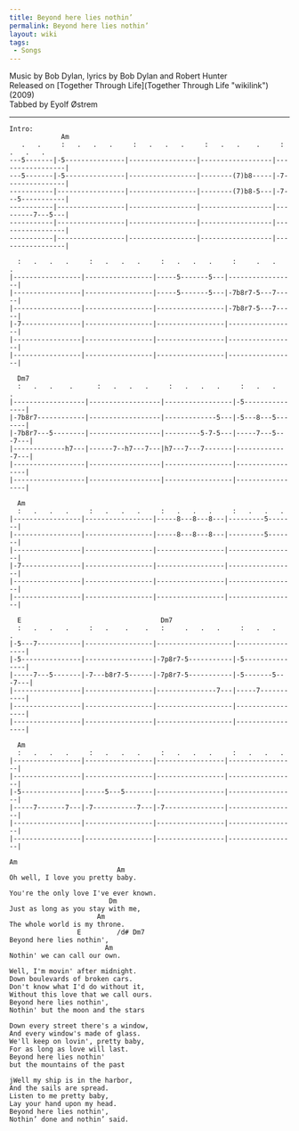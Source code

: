 ```yaml
---
title: Beyond here lies nothin’
permalink: Beyond here lies nothin’
layout: wiki
tags:
 - Songs
---
```


Music by Bob Dylan, lyrics by Bob Dylan and Robert Hunter  
Released on [Together Through Life](Together Through Life "wikilink")
(2009)  
Tabbed by Eyolf Østrem

* * * * *

    Intro:
                 Am
       .   .     :   .   .   .     :   .   .   .     :   .   .    .     :   .   .   .
    ---5-------|-5---------------|-----------------|------------------|-----------------|
    ---5-------|-5---------------|-----------------|--------(7)b8-----|-7---------------|
    -----------|-----------------|-----------------|--------(7)b8-5---|-7---5-----------|
    -----------|-----------------|-----------------|------------------|---------7---5---|
    -----------|-----------------|-----------------|------------------|-----------------|
    -----------|-----------------|-----------------|------------------|-----------------|

      :   .   .   .     :   .   .   .     :   .   .   .     :     .   .   .
    |-----------------|-----------------|-----5-------5---|-----------------|
    |-----------------|-----------------|-----5-------5---|-7b8r7-5---7-----|
    |-----------------|-----------------|-----------------|-7b8r7-5---7-----|
    |-7---------------|-----------------|-----------------|-----------------|
    |-----------------|-----------------|-----------------|-----------------|
    |-----------------|-----------------|-----------------|-----------------|

      Dm7
      :   .   .    .      :   .   .   .     :   .   .   .     :   .   .   .
    |------------------|------------------|-----------------|-5---------------|
    |-7b8r7------------|------------------|-------------5---|-5---8---5-------|
    |-7b8r7---5--------|------------------|---------5-7-5---|-----7---5---7---|
    |-------------h7---|------7--h7---7---|h7---7---7-------|-------------7---|
    |------------------|------------------|-----------------|-----------------|
    |------------------|------------------|-----------------|-----------------|

      Am
      :   .   .   .     :   .   .   .     :   .   .   .     :   .   .   .
    |-----------------|-----------------|-----8---8---8---|---------5-------|
    |-----------------|-----------------|-----8---8---8---|---------5-------|
    |-----------------|-----------------|-----------------|-----------------|
    |-7---------------|-----------------|-----------------|-----------------|
    |-----------------|-----------------|-----------------|-----------------|
    |-----------------|-----------------|-----------------|-----------------|

      E                                   Dm7
      :   .   .   .     :   .    .    .   :     .   .   .     :   .   .   .
    |-5---7-----------|-----------------|-------------------|-----------------|
    |-5---------------|-----------------|-7p8r7-5-----------|-5---------------|
    |-----7---5-------|-7---b8r7-5------|-7p8r7-5-----------|-5-------5---7---|
    |-----------------|-----------------|---------------7---|-----7-----------|
    |-----------------|-----------------|-------------------|-----------------|
    |-----------------|-----------------|-------------------|-----------------|

      Am
      :   .   .   .     :   .   .   .     :   .   .   .     :   .   .   .
    |-----------------|-----------------|-----------------|-----------------|
    |-----------------|-----------------|-----------------|-----------------|
    |-5---------------|-----5---5-------|-----------------|-----------------|
    |-----7-------7---|-7-----------7---|-7---------------|-----------------|
    |-----------------|-----------------|-----------------|-----------------|
    |-----------------|-----------------|-----------------|-----------------|

    Am
                               Am
    Oh well, I love you pretty baby.

    You're the only love I've ever known.
                             Dm
    Just as long as you stay with me,
                          Am
    The whole world is my throne.
                     E         /d# Dm7
    Beyond here lies nothin',
                            Am
    Nothin' we can call our own.

    Well, I'm movin' after midnight.
    Down boulevards of broken cars.
    Don't know what I'd do without it,
    Without this love that we call ours.
    Beyond here lies nothin',
    Nothin' but the moon and the stars

    Down every street there's a window,
    And every window's made of glass.
    We'll keep on lovin', pretty baby,
    For as long as love will last.
    Beyond here lies nothin'
    but the mountains of the past

    jWell my ship is in the harbor,
    And the sails are spread.
    Listen to me pretty baby,
    Lay your hand upon my head.
    Beyond here lies nothin',
    Nothin’ done and nothin’ said.

